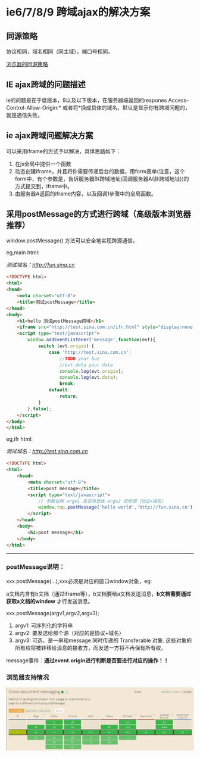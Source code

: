 # ie6/7/8/9 跨域ajax的解决方案
## 同源策略
协议相同，域名相同（同主域），端口号相同。

[浏览器的同源策略](https://developer.mozilla.org/zh-CN/docs/Web/Security/Same-origin_policy)

## IE ajax跨域的问题描述
ie的问题是在于低版本，9以及以下版本，在服务器端返回的respones
Access-Control-Allow-Origin:*
或者将*换成具体的域名，默认是显示你有跨域问题的，就是通信失败。
## ie ajax跨域问题解决方案
可以采用iframe的方式予以解决，具体思路如下：
1. 在js全局中提供一个函数
2. 动态创建iframe，并且将你需要传递后台的数据，用form表单(注意，这个form中，有个参数是，告诉服务器B(跨域地址)回调服务器A(非跨域地址))的方式提交到，iframe中。
3. 由服务器A返回的iframe内容，以及回调1步骤中的全局函数。

## 采用postMessage的方式进行跨域（高级版本浏览器推荐）
window.postMessage() 方法可以安全地实现跨源通信。

eg,main html:

*测试域名：http://fun.sina.cn*

```html
<!DOCTYPE html>
<html>
<head>
    <meta charset="utf-8">
    <title>测试postMessage</title>
</head>
<body>
    <h1>hello 测试postMessage跨域</h1>
    <iframe src="http://test.sina.com.cn/ifr.html" style="display:none;"></iframe>
    <script type="text/javascript">
        window.addEventListener('message',function(evt){
            switch (evt.origin) {
                case 'http://test.sina.com.cn':
                    //TODO your buz
                    //evt.data your data
                    console.log(evt.origin);
                    console.log(evt.data);
                    break;
                default:
                    return;
            }
        },false);
    </script>
</body>
</html>

```

eg,ifr html:

*测试域名：http://test.sina.com.cn*

```html
<!DOCTYPE html>
<html>
    <head>
        <meta charset="utf-8">
        <title>post message</title>
        <script type="text/javascript">
            // 参数说明 argv1 发送消息体 argv2 目标源（协议+域名）
            window.top.postMessage('hello world','http://fun.sina.cn');
        </script>
    </head>
    <body>
        <h1>post message</h1>
    </body>
</html>
```
----

### postMessage说明：

xxx.postMessage(...),xxx必须是对应的窗口window对象，eg:

a文档内含有b文档（通过iframe等），b文档要给a文档发送消息，**b文档需要通过获取a文档的window** 才行发送消息。

xxx.postMessage(argv1,argv2,argv3);

1. argv1: 可序列化的字符串
2. argv2: 要发送给那个源（对应的是协议+域名）
3. argv3: 可选，是一串和message 同时传递的 Transferable 对象. 这些对象的所有权将被转移给消息的接收方，而发送一方将不再保有所有权。

message事件：**通过event.origin进行判断是否要进行对应的操作！！**

### 浏览器支持情况
![浏览器支持](https://github.com/skyujilong/notebook/blob/master/src/postMessageSupport.jpg)
